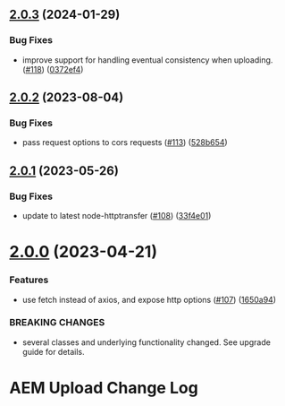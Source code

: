 ## [2.0.3](https://github.com/adobe/aem-upload/compare/v2.0.2...v2.0.3) (2024-01-29)


### Bug Fixes

* improve support for handling eventual consistency when uploading. ([#118](https://github.com/adobe/aem-upload/issues/118)) ([0372ef4](https://github.com/adobe/aem-upload/commit/0372ef460dacb9c837a698ac9826a254e28adfe1))

## [2.0.2](https://github.com/adobe/aem-upload/compare/v2.0.1...v2.0.2) (2023-08-04)


### Bug Fixes

* pass request options to cors requests ([#113](https://github.com/adobe/aem-upload/issues/113)) ([528b654](https://github.com/adobe/aem-upload/commit/528b65497de300f6d22a4b81d54dd49f907e47f3))

## [2.0.1](https://github.com/adobe/aem-upload/compare/v2.0.0...v2.0.1) (2023-05-26)


### Bug Fixes

* update to latest node-httptransfer ([#108](https://github.com/adobe/aem-upload/issues/108)) ([33f4e01](https://github.com/adobe/aem-upload/commit/33f4e01ca22dfcf759954a9373c6d980ad6f2430))

# [2.0.0](https://github.com/adobe/aem-upload/compare/v1.5.0...v2.0.0) (2023-04-21)


### Features

* use fetch instead of axios, and expose http options ([#107](https://github.com/adobe/aem-upload/issues/107)) ([1650a94](https://github.com/adobe/aem-upload/commit/1650a940279f41d420487c58da66b2c31eec0804))


### BREAKING CHANGES

* several classes and underlying functionality changed. See upgrade guide for details.

# AEM Upload Change Log
